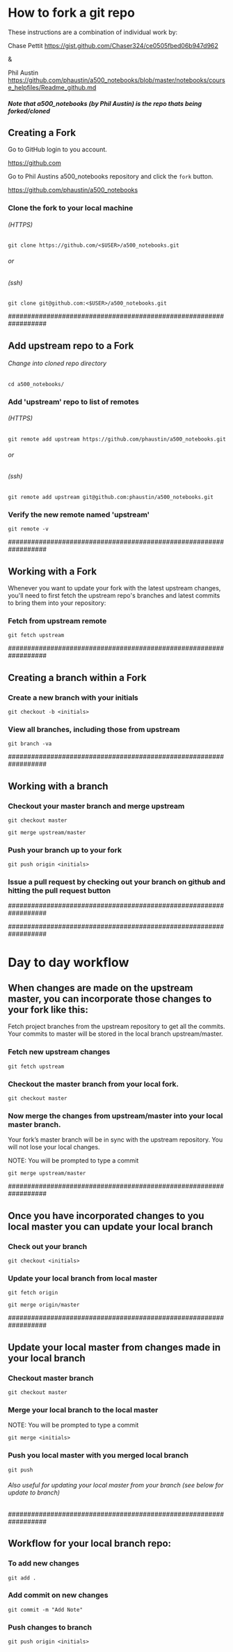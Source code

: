 # How to fork a git repo


These instructions are a combination of individual work by:

Chase Pettit
https://gist.github.com/Chaser324/ce0505fbed06b947d962

&

Phil Austin
https://github.com/phaustin/a500_notebooks/blob/master/notebooks/course_helpfiles/Readme_github.md

##### Note that a500_notebooks (by Phil Austin) is the repo thats being forked/cloned


## Creating a Fork
Go to GitHub login to you account.

https://github.com

Go to Phil Austins a500_notebooks repository and click the `fork` button. 

https://github.com/phaustin/a500_notebooks


<!-- #region -->
### Clone the fork to your local machine

###### (HTTPS)
`git clone https://github.com/<$USER>/a500_notebooks.git`

###### or


###### (ssh)
`git clone git@github.com:<$USER>/a500_notebooks.git`



##################################################################

<!-- #endregion -->

<!-- #region -->
## Add upstream repo to a Fork

######  Change into cloned repo directory

`cd a500_notebooks/`

### Add 'upstream' repo to list of remotes

###### (HTTPS)
`git remote add upstream https://github.com/phaustin/a500_notebooks.git`


###### or


###### (ssh)
`git remote add upstream git@github.com:phaustin/a500_notebooks.git`


### Verify the new remote named 'upstream'

`git remote -v`


##################################################################

<!-- #endregion -->

<!-- #region -->
## Working with a Fork



Whenever you want to update your fork with the latest upstream changes, you'll need to first fetch the upstream repo's branches and latest commits to bring them into your repository:

### Fetch from upstream remote
`git fetch upstream`


##################################################################

<!-- #endregion -->

<!-- #region -->
## Creating a branch within a Fork


### Create a new branch with your initials
`git checkout -b <initials>`

### View all branches, including those from upstream
`git branch -va`

##################################################################

<!-- #endregion -->

<!-- #region -->
## Working with a branch

### Checkout your master branch and merge upstream
`git checkout master`

`git merge upstream/master`


### Push your branch up to your fork

`git push origin <initials>`

### Issue a pull request by checking out your branch on github and hitting the pull request button

##################################################################

##################################################################

<!-- #endregion -->

# Day to day workflow

<!-- #region -->
## When changes are made on the upstream master, you can incorporate those changes to your fork like this:

Fetch project branches from the upstream repository to get all the commits. Your commits to master will be stored in the local branch upstream/master.

### Fetch new upstream changes


` git fetch upstream `

###  Checkout the master branch from your local fork.


` git checkout master `

### Now merge the changes from upstream/master into your local master branch.

Your fork’s master branch will be in sync with the upstream repository. You will not lose your local changes.

NOTE: You will be prompted to type a commit

`git merge upstream/master`

##################################################################

<!-- #endregion -->

<!-- #region -->
## Once you have incorporated changes to you local master you can update your local branch

### Check out your branch 

`git checkout <initials>`      


### Update your local branch from local master 

`git fetch origin`

`git merge origin/master`


##################################################################
<!-- #endregion -->

<!-- #region -->
## Update your local master from changes made in your local branch

### Checkout master branch 

` git checkout master `

### Merge your local branch to the local master 

NOTE: You will be prompted to type a commit

`git merge <initials>`

### Push you local master with you merged local branch 

`git push`



###### Also useful for updating your local master from your branch (see below for update to branch)


##################################################################
<!-- #endregion -->

<!-- #region -->
## Workflow for your local branch repo:

### To add new changes
`git add .`


### Add commit on new changes

`git commit -m "Add Note"` 


### Push changes to branch

` git push origin <initials> `
<!-- #endregion -->

```python

```
